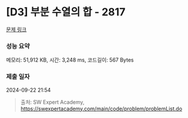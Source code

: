 # [D3] 부분 수열의 합 - 2817 

[문제 링크](https://swexpertacademy.com/main/code/problem/problemDetail.do?contestProbId=AV7IzvG6EksDFAXB) 

### 성능 요약

메모리: 51,912 KB, 시간: 3,248 ms, 코드길이: 567 Bytes

### 제출 일자

2024-09-22 21:54



> 출처: SW Expert Academy, https://swexpertacademy.com/main/code/problem/problemList.do